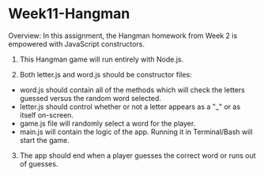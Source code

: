 # Week11-Hangman

Overview: In this assignment, the Hangman homework from Week 2 is empowered with JavaScript constructors.

1. This Hangman game will run entirely with Node.js.

2. Both letter.js and word.js should be constructor files:
- word.js should contain all of the methods which will check the letters guessed versus the random word selected.
- letter.js should control whether or not a letter appears as a "_" or as itself on-screen.
- game.js file will randomly select a word for the player.
- main.js will contain the logic of the app. Running it in Terminal/Bash will start the game.

3. The app should end when a player guesses the correct word or runs out of guesses.